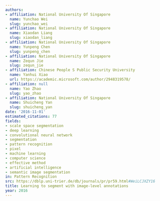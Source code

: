 ```yaml
---
authors:
- affiliation: National University Of Singapore
  name: Yunchao Wei
  slug: yunchao_wei
- affiliation: National University Of Singapore
  name: Xiaodan Liang
  slug: xiaodan_liang
- affiliation: National University Of Singapore
  name: Yunpeng Chen
  slug: yunpeng_chen
- affiliation: National University Of Singapore
  name: Zequn Jie
  slug: zequn_jie
- affiliation: Chinese People S Public Security University
  name: Yanhui Xiao
  url: https://academic.microsoft.com/author/2948319578/
- affiliation: null
  name: Yao Zhao
  slug: yao_zhao
- affiliation: National University Of Singapore
  name: Shuicheng Yan
  slug: shuicheng_yan
date: '2016-11-01'
estimated_citations: 77
fields:
- scale space segmentation
- deep learning
- convolutional neural network
- segmentation
- pattern recognition
- pixel
- machine learning
- computer science
- effective method
- artificial intelligence
- semantic image segmentation
in: Pattern Recognition
src: https://dblp.uni-trier.de/db/journals/pr/pr59.html#WeiLCJXZY16
title: Learning to segment with image-level annotations
year: 2016
---
```

